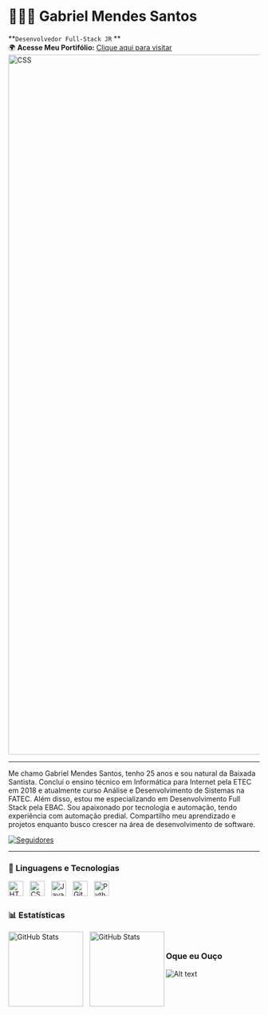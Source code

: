 # 👨🏽‍💻 Gabriel Mendes Santos
**`Desenvolvedor Full-Stack JR` **
<br>
🌍 **Acesse Meu Portifólio:** [Clique aqui para visitar](https://vercel.com/gabriel-mendes-santos-projects/portifolio)
<img 
    align="center" 
    alt="CSS" 
    title="CSS"
    width="1400px" 
    style="padding-right: 10px;" 
    src="https://media.licdn.com/dms/image/v2/D4D16AQGha1WJuZiUkg/profile-displaybackgroundimage-shrink_350_1400/B4DZZJy51HG4Ag-/0/1744994803625?e=1750291200&v=beta&t=CPfenWK4dbe4Fc-NQ79sMk4Z7LnjVG-wXKLVeIGGKVU" 
/>
<hr></hr>
Me chamo Gabriel Mendes Santos, tenho 25 anos e sou natural da Baixada Santista. Concluí o ensino técnico em Informática para Internet pela ETEC em 2018 e atualmente curso Análise e Desenvolvimento de Sistemas na FATEC. Além disso, estou me especializando em Desenvolvimento Full Stack pela EBAC. Sou apaixonado por tecnologia e automação, tendo experiência com automação predial. Compartilho meu aprendizado e projetos enquanto busco crescer na área de desenvolvimento de software.

<p align="left">
    <a href="https://github.com/gabrieMS21?tab=following">
        <img 
            alt="Seguidores" 
            title="Me siga no GitHub" 
            src="https://custom-icon-badges.demolab.com/github/followers/gabrieMS21?color=236ad3&labelColor=1155ba&style=for-the-badge&logo=github&label=Seguidores&logoColor=white"
        />
    </a>
</p>

---

### 🤖 Linguagens e Tecnologias
<img 
    align="left" 
    alt="HTML"
    title="HTML" 
    width="30px" 
    style="padding-right: 10px;" 
    src="https://cdn.jsdelivr.net/gh/devicons/devicon@latest/icons/html5/html5-original.svg" 
/>
<img 
    align="left" 
    alt="CSS" 
    title="CSS"
    width="30px" 
    style="padding-right: 10px;" 
    src="https://cdn.jsdelivr.net/gh/devicons/devicon@latest/icons/css3/css3-original.svg" 
/>
<img 
    align="left" 
    alt="JavaScript" 
    title="JavaScript"
    width="30px" 
    style="padding-right: 10px;" 
    src="https://cdn.jsdelivr.net/gh/devicons/devicon@latest/icons/javascript/javascript-original.svg" 
/>
<img 
    align="left" 
    alt="Git" 
    title="Git"
    width="30px" 
    style="padding-right: 10px;" 
    src="https://cdn.jsdelivr.net/gh/devicons/devicon@latest/icons/git/git-original.svg" 
/>
<img 
    align="left" 
    alt="Python" 
    title="Python"
    width="30px" 
    style="padding-right: 10px;" 
    src="https://cdn.jsdelivr.net/gh/devicons/devicon@latest/icons/python/python-original.svg" 
/>

<br/>
<br/>

### 📊 Estatísticas

<p>
  <img 
    align="left" 
    alt="GitHub Stats" 
    height="150" 
    style="padding-right: 10px;" 
    src="https://github-readme-stats.vercel.app/api?username=gabrieMS21&show_icons=true&theme=tokyonight&include_all_commits=true&locale=pt-br"
  />

<img 
      align="left" 
      alt="GitHub Stats" 
      height="150"
      src="https://github-readme-stats.vercel.app/api/top-langs/?username=gabrieMS21&theme=tokyonight&layout=compact&custom_title=Tecnologias&langs_count=9"
  />

</p>


<br/>


### Oque eu Ouço
![Alt text](https://spotify-recently-played-readme.vercel.app/api?user=gabrielms211)
